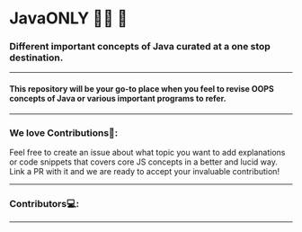 # JavaONLY 👨‍💻 🙏
### Different important concepts of Java curated at a one stop destination.
----
#### This repository will be your go-to place when you feel to revise OOPS concepts of Java or various important programs to refer.
---
### __We love Contributions💖__:
Feel free to create an issue about what topic you want to add explanations or code snippets that covers core JS concepts in a better and lucid way. Link a PR with it and we are ready to accept your invaluable contribution!

---
### Contributors💻:
<!-- readme: contributors -start -->
<!-- readme: contributors -end -->
---
